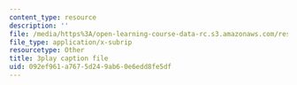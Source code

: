```yaml
---
content_type: resource
description: ''
file: /media/https%3A/open-learning-course-data-rc.s3.amazonaws.com/res-6-008-digital-signal-processing-spring-2011/092ef961a7675d249ab60e6edd8fe5df_rkvEM5Y3N60.vtt
file_type: application/x-subrip
resourcetype: Other
title: 3play caption file
uid: 092ef961-a767-5d24-9ab6-0e6edd8fe5df
---
```

